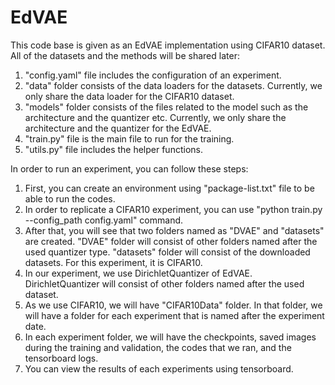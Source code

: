 # EdVAE
This code base is given as an EdVAE implementation using CIFAR10 dataset. All of the datasets and the methods will be shared later:

1. "config.yaml" file includes the configuration of an experiment.
2. "data" folder consists of the data loaders for the datasets. Currently, we only share the data loader for the CIFAR10 dataset.
3. "models" folder consists of the files related to the model such as the architecture and the quantizer etc. Currently, we only share the architecture and the quantizer for the EdVAE.
4. "train.py" file is the main file to run for the training.
5. "utils.py" file includes the helper functions.

In order to run an experiment, you can follow these steps:

1. First, you can create an environment using "package-list.txt" file to be able to run the codes.
2. In order to replicate a CIFAR10 experiment, you can use "python train.py --config_path config.yaml" command.
3. After that, you will see that two folders named as "DVAE" and "datasets" are created. "DVAE" folder will consist of other folders named after the used quantizer type. "datasets" folder will consist of the downloaded datasets. For this experiment, it is CIFAR10.
4. In our experiment, we use DirichletQuantizer of EdVAE. DirichletQuantizer will consist of other folders named after the used dataset.
5. As we use CIFAR10, we will have "CIFAR10Data" folder. In that folder, we will have a folder for each experiment that is named after the experiment date.
6. In each experiment folder, we will have the checkpoints, saved images during the training and validation, the codes that we ran, and the tensorboard logs.
7. You can view the results of each experiments using tensorboard.
